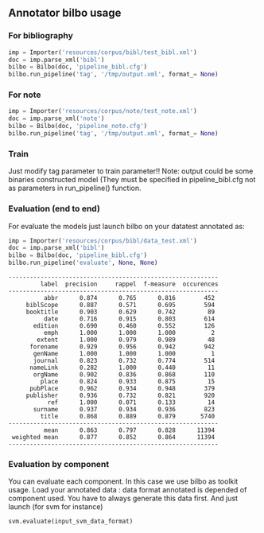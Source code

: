 ## Annotator bilbo usage

### For bibliography


```python
imp = Importer('resources/corpus/bibl/test_bibl.xml')
doc = imp.parse_xml('bibl')
bilbo = Bilbo(doc, 'pipeline_bibl.cfg')
bilbo.run_pipeline('tag', '/tmp/output.xml', format_= None)
```

### For note


```python
imp = Importer('resources/corpus/note/test_note.xml')
doc = imp.parse_xml('note')
bilbo = Bilbo(doc, 'pipeline_note.cfg')
bilbo.run_pipeline('tag', '/tmp/output.xml', format_= None)
```

### Train
Just modify tag parameter to train parameter!! Note: output could be some binaries constructed model (They must be specified in pipeline_bibl.cfg not as parameters in run_pipeline() function. 

### Evaluation (end to end)
For evaluate the models just launch bilbo on your datatest annotated as:


```python
imp = Importer('resources/corpus/bibl/data_test.xml')
doc = imp.parse_xml('bibl')
bilbo = Bilbo(doc, 'pipeline_bibl.cfg')
bilbo.run_pipeline('evaluate', None, None)
```

    -----------------------------------------------------------
             label  precision     rappel  f-measure  occurences
    -----------------------------------------------------------
              abbr      0.874      0.765      0.816        452
         biblScope      0.887      0.571      0.695        594
         booktitle      0.903      0.629      0.742         89
              date      0.716      0.915      0.803        614
           edition      0.690      0.460      0.552        126
              emph      1.000      1.000      1.000          2
            extent      1.000      0.979      0.989         48
          forename      0.929      0.956      0.942        942
           genName      1.000      1.000      1.000          1
           journal      0.823      0.732      0.774        514
          nameLink      0.282      1.000      0.440         11
           orgName      0.902      0.836      0.868        110
             place      0.824      0.933      0.875         15
          pubPlace      0.962      0.934      0.948        379
         publisher      0.936      0.732      0.821        920
               ref      1.000      0.071      0.133         14
           surname      0.937      0.934      0.936        823
             title      0.868      0.889      0.879       5740
    -----------------------------------------------------------
              mean      0.863      0.797      0.828      11394
     weighted mean      0.877      0.852      0.864      11394
    -----------------------------------------------------------


### Evaluation by component
You can evaluate each component. In this case we use bilbo as toolkit usage. Load your annotated data : data format annotated is depended of component used. You have to always generate this data first.
And just launch (for svm for instance)  


```python
svm.evaluate(input_svm_data_format)
```
